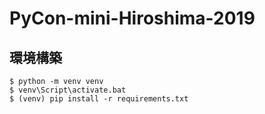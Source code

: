 # PyCon-mini-Hiroshima-2019

## 環境構築

```console
$ python -m venv venv
$ venv\Script\activate.bat
$ (venv) pip install -r requirements.txt
```

